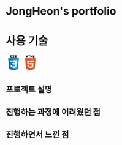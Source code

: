 # JongHeon's portfolio
 
 



# 사용 기술

 <div>
 
 
<img src="https://raw.githubusercontent.com/devicons/devicon/master/icons/css3/css3-original-wordmark.svg" alt="css3" width="40" height="40"/> 
 
 <img src="https://raw.githubusercontent.com/devicons/devicon/master/icons/html5/html5-original-wordmark.svg" alt="html5" width="40" height="40"/> 
  
   

## 프로젝트 설명

## 진행하는 과정에 어려웠던 점



## 진행하면서 느낀 점



